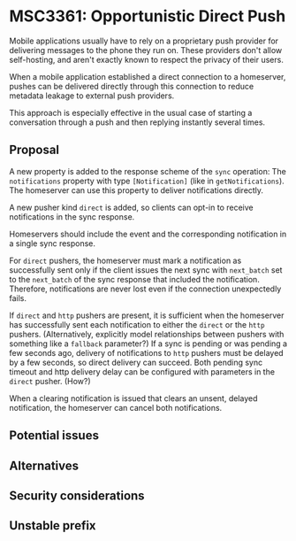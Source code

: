 # MSC3361: Opportunistic Direct Push

Mobile applications usually have to rely on a proprietary push provider for delivering messages to the phone they run on. These providers don't allow self-hosting, and aren't exactly known to respect the privacy of their users.

When a mobile application established a direct connection to a homeserver, pushes can be delivered directly through this connection to reduce metadata leakage to external push providers.

This approach is especially effective in the usual case of starting a conversation through a push and then replying instantly several times.


## Proposal

A new property is added to the response scheme of the `sync` operation: The `notifications` property with type `[Notification]` (like in `getNotifications`). The homeserver can use this property to deliver notifications directly.

A new pusher kind `direct` is added, so clients can opt-in to receive notifications in the sync response.

Homeservers should include the event and the corresponding notification in a single sync response.

For `direct` pushers, the homeserver must mark a notification as successfully sent only if the client issues the next sync with `next_batch` set to the `next_batch` of the sync response that included the notification. Therefore, notifications are never lost even if the connection unexpectedly fails.

If `direct` and `http` pushers are present, it is sufficient when the homeserver has successfully sent each notification to either the `direct` or the `http` pushers. (Alternatively, explicitly model relationships between pushers with something like a `fallback` parameter?) If a sync is pending or was pending a few seconds ago, delivery of notifications to `http` pushers must be delayed by a few seconds, so direct delivery can succeed. Both pending sync timeout and http delivery delay can be configured with parameters in the `direct` pusher. (How?)

When a clearing notification is issued that clears an unsent, delayed notification, the homeserver can cancel both notifications.


## Potential issues


## Alternatives


## Security considerations


## Unstable prefix

